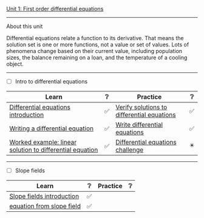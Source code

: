 
[Unit 1: First order differential equations](https://www.khanacademy.org/math/differential-equations/first-order-differential-equations)

---

About this unit

Differential equations relate a function to its derivative. That means the solution set is one or more functions, not a value or set of values. Lots of phenomena change based on their current value, including population sizes, the balance remaining on a loan, and the temperature of a cooling object.

--- 

- [ ] Intro to differential equations

| Learn | :grey_question: | Practice | :grey_question: |
|-------|-----------------|----------|-----------------|
| [Differential equations introduction](Differential%20equations%20introduction) | :white_check_mark: | [Verify solutions to differential equations](Verify%20solutions%20to%20differential%20equations) | :white_check_mark: | 
| [Writing a differential equation](Writing%20a%20differential%20equation)       | :white_check_mark: | [Write differential equations](Write%20differential%20equations)                                 | :white_check_mark: |
| [Worked example: linear solution to differential equation](linear%20solution%20to%20differential%20equation) | :white_check_mark: | [Differential equations challenge](Differential%20equations%20challenge)| :eight_pointed_black_star: | 

--- 

- [ ] Slope fields

| Learn | :grey_question: | Practice | :grey_question: |
|-------|-----------------|----------|-----------------|
| [Slope fields introduction](Slope%20fields%20introduction) | :white_check_mark: | | |
| [equation from slope field](equation%20from%20slope%20field) | :white_check_mark: | | |
